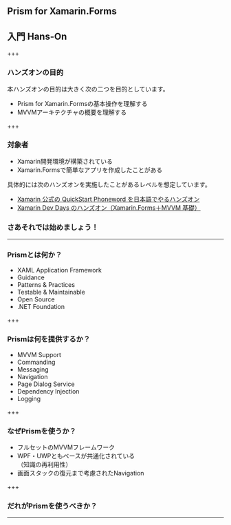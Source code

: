 ## Prism for Xamarin.Forms
## 入門 Hans-On

+++

### ハンズオンの目的  

本ハンズオンの目的は大きく次の二つを目的としています。  

* Prism for Xamarin.Formsの基本操作を理解する  
* MVVMアーキテクチャの概要を理解する  

+++

### 対象者  

* Xamarin開発環境が構築されている  
* Xamarin.Formsで簡単なアプリを作成したことがある  

具体的には次のハンズオンを実施したことがあるレベルを想定しています。  
* [Xamarin 公式の QuickStart Phoneword を日本語でやるハンズオン](https://github.com/ytabuchi/XamarinHOL)
* [Xamarin Dev Days のハンズオン（Xamarin.Forms＋MVVM 基礎）](https://github.com/chomado/xamarin-dev-doc/)

### さあそれでは始めましょう！

---


### Prismとは何か？

* XAML Application Framework  
* Guidance  
* Patterns & Practices  
* Testable & Maintainable  
* Open Source  
* .NET Foundation  

+++


### Prismは何を提供するか？

* MVVM Support
* Commanding
* Messaging
* Navigation
* Page Dialog Service
* Dependency Injection
* Logging

+++

### なぜPrismを使うか？  

* フルセットのMVVMフレームワーク  
* WPF・UWPともベースが共通化されている  
（知識の再利用性）  
* 画面スタックの復元まで考慮されたNavigation

+++

### だれがPrismを使うべきか？  

---
## 